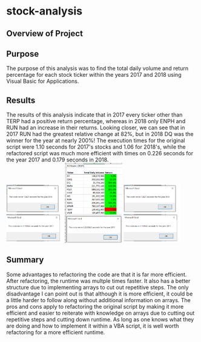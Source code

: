 # stock-analysis


##  Overview of Project
## Purpose
  The purpose of this analysis was to find the total daily volume and return percentage for each stock ticker within the years 2017 and 2018 using Visual Basic for Applications.
  
## Results
  The results of this analysis indicate that in 2017 every ticker other than TERP had a positive return percentage, whereas in 2018 only ENPH and RUN had an increase in their returns. Looking closer, we can see that in 2017 RUN had the greatest relative change at 82%, but in 2018 DQ was the winner for the year at nearly 200%!  The execution times for the original script were 1.10 seconds for 2017's stocks and 1.06 for 2018's, while the refactored script was much more efficient with times on 0.226 seconds for the year 2017 and 0.179 seconds in 2018.  
  <img src="VBA_C_original.png" width="30%" height="30%" title="Original VBA Script"> <img src="Resources/VBA_Challenge_2017.png" width="30%" height="30%" title="Resources/Refactored 2017"> <img src="VBA_C_original.png" width="30%" height="30%" title="Refactored 2018">
  
## Summary
  Some advantages to refactoring the code are that it is far more efficient. After refactoring, the runtime was multple times faster. It also has a better structure due to implementing arrays to cut out repetitive steps. The only disadvantage I can point out is that although it is more efficient, it could be a little harder to follow along without additional information on arrays. 
  The pros and cons apply to refactoring the original script by making it more efficient and easier to reiterate with knowledge on arrays due to cutting out repetitive steps and cutting down runtime. As long as one knows what they are doing and how to implement it within a VBA script, it is well worth refactoring for a more efficient runtime.
